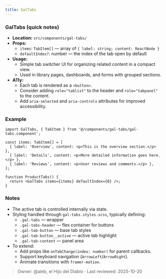 ```yaml
---
title: GalTabs
---
```


### GalTabs (quick notes)
- **Location:** `src/components/gal-tabs/`
- **Props:**
  - `items`: `TabItem[]` — array of `{ label: string; content: ReactNode }`
  - `defaultIndex?`: number — the index of the tab open by default
- **Usage:**
  - Simple tab switcher UI for organizing related content in a compact view.
  - Used in library pages, dashboards, and forms with grouped sections.
- **A11y:**
  - Each tab is rendered as a `<button>`.
  - Consider adding `role="tablist"` to the header and `role="tabpanel"` to the content.
  - Add `aria-selected` and `aria-controls` attributes for improved accessibility.

### Example
```tsx
import GalTabs, { TabItem } from '@/components/gal-tabs/gal-tabs.component';

const items: TabItem[] = [
  { label: 'Overview', content: <p>This is the overview section.</p> },
  { label: 'Details', content: <p>More detailed information goes here.</p> },
  { label: 'Reviews', content: <p>User reviews and comments.</p> },
];

function ProductTabs() {
  return <GalTabs items={items} defaultIndex={0} />;
}
```


### Notes
- The active tab is controlled internally via state.
- Styling handled through `gal-tabs.styles.scss`, typically defining:
    - `.gal-tabs` — wrapper
    - `.gal-tabs-header` — flex container for buttons
    - `.gal-tab-button` — base tab styles
    - `.gal-tab-button__active` — active tab highlight
    - `.gal-tab-content` — panel area
- To extend:
    - Add props like `onTabChange(index: number)` for parent callbacks.
    - Support keyboard navigation (`ArrowLeft`/`ArrowRight`).
    - Animate transitions with `framer-motion`.

> Owner: @aleb, el Hijo del Diablo · Last reviewed: 2025-10-20